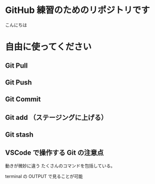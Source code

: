 # GitHub 練習のためのリポジトリです
こんにちは
# 自由に使ってください

## Git Pull

## Git Push

## Git Commit

## Git add （ステージングに上げる）　

## Git stash

## VSCode で操作する Git の注意点

動きが微妙に違う
たくさんのコマンドを包括している。

terminal の OUTPUT で見ることが可能
